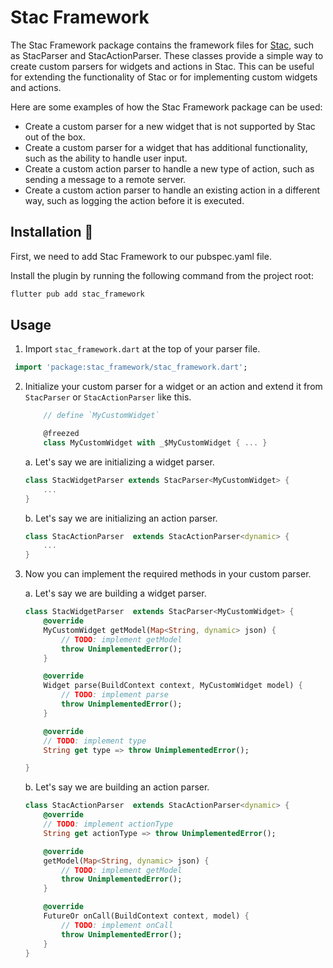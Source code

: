 # Stac Framework

The Stac Framework package contains the framework files for [Stac](https://github.com/StacDev/stac), such as StacParser and StacActionParser. These classes provide a simple way to create custom parsers for widgets and actions in Stac. This can be useful for extending the functionality of Stac or for implementing custom widgets and actions.

Here are some examples of how the Stac Framework package can be used:

- Create a custom parser for a new widget that is not supported by Stac out of the box.
- Create a custom parser for a widget that has additional functionality, such as the ability to handle user input.
- Create a custom action parser to handle a new type of action, such as sending a message to a remote server.
- Create a custom action parser to handle an existing action in a different way, such as logging the action before it is executed.

## Installation 🚀

First, we need to add Stac Framework to our pubspec.yaml file.

Install the plugin by running the following command from the project root:

```bash
flutter pub add stac_framework
```

## Usage

1. Import `stac_framework.dart` at the top of your parser file.

```dart
 import 'package:stac_framework/stac_framework.dart';
```

2. Initialize your custom parser for a widget or an action and extend it from `StacParser` or `StacActionParser` like this.

    ```dart
        // define `MyCustomWidget`
    
        @freezed
        class MyCustomWidget with _$MyCustomWidget { ... }
    ```
   
    a. Let's say we are initializing a widget parser.

    ```dart
    class StacWidgetParser extends StacParser<MyCustomWidget> { 
        ... 
    }
    ```

    b. Let's say we are initializing an action parser.

    ```dart
    class StacActionParser  extends StacActionParser<dynamic> {
        ...
    }
    ```

3. Now you can implement the required methods in your custom parser.

    a. Let's say we are building a widget parser.

    ```dart
    class StacWidgetParser  extends StacParser<MyCustomWidget> {
        @override
        MyCustomWidget getModel(Map<String, dynamic> json) {
            // TODO: implement getModel
            throw UnimplementedError();
        }

        @override
        Widget parse(BuildContext context, MyCustomWidget model) {
            // TODO: implement parse
            throw UnimplementedError();
        }

        @override
        // TODO: implement type
        String get type => throw UnimplementedError();

    }

    ```

     b. Let's say we are building an action parser.

    ```dart
    class StacActionParser  extends StacActionParser<dynamic> {
        @override
        // TODO: implement actionType
        String get actionType => throw UnimplementedError();

        @override
        getModel(Map<String, dynamic> json) {
            // TODO: implement getModel
            throw UnimplementedError();
        }

        @override
        FutureOr onCall(BuildContext context, model) {
            // TODO: implement onCall
            throw UnimplementedError();
        }
    }
    ```

